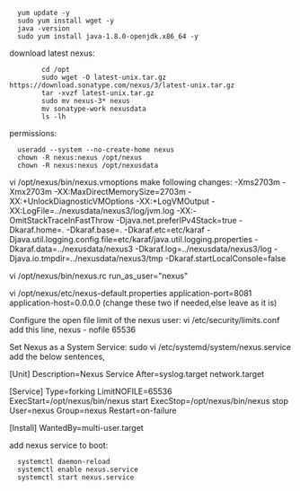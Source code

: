       yum update -y
      sudo yum install wget -y
      java -version
      sudo yum install java-1.8.0-openjdk.x86_64 -y

download latest nexus:

            cd /opt
            sudo wget -O latest-unix.tar.gz https://download.sonatype.com/nexus/3/latest-unix.tar.gz
            tar -xvzf latest-unix.tar.gz
            sudo mv nexus-3* nexus
            mv sonatype-work nexusdata
            ls -lh

permissions:

      useradd --system --no-create-home nexus
      chown -R nexus:nexus /opt/nexus
      chown -R nexus:nexus /opt/nexusdata


vi /opt/nexus/bin/nexus.vmoptions
make following changes:
-Xms2703m
-Xmx2703m
-XX:MaxDirectMemorySize=2703m
-XX:+UnlockDiagnosticVMOptions
-XX:+LogVMOutput
-XX:LogFile=../nexusdata/nexus3/log/jvm.log
-XX:-OmitStackTraceInFastThrow
-Djava.net.preferIPv4Stack=true
-Dkaraf.home=.
-Dkaraf.base=.
-Dkaraf.etc=etc/karaf
-Djava.util.logging.config.file=etc/karaf/java.util.logging.properties
-Dkaraf.data=../nexusdata/nexus3
-Dkaraf.log=../nexusdata/nexus3/log
-Djava.io.tmpdir=../nexusdata/nexus3/tmp
-Dkaraf.startLocalConsole=false

vi /opt/nexus/bin/nexus.rc
run_as_user="nexus"

vi /opt/nexus/etc/nexus-default.properties
application-port=8081
application-host=0.0.0.0    (change these two if needed,else leave as it is)

Configure the open file limit of the nexus user:
vi /etc/security/limits.conf
add this line,
nexus - nofile 65536


Set Nexus as a System Service:
sudo vi /etc/systemd/system/nexus.service
add the below sentences,

[Unit]
Description=Nexus Service
After=syslog.target network.target

[Service]
Type=forking
LimitNOFILE=65536
ExecStart=/opt/nexus/bin/nexus start
ExecStop=/opt/nexus/bin/nexus stop
User=nexus
Group=nexus
Restart=on-failure

[Install]
WantedBy=multi-user.target



add nexus service to boot:

      systemctl daemon-reload
      systemctl enable nexus.service
      systemctl start nexus.service
